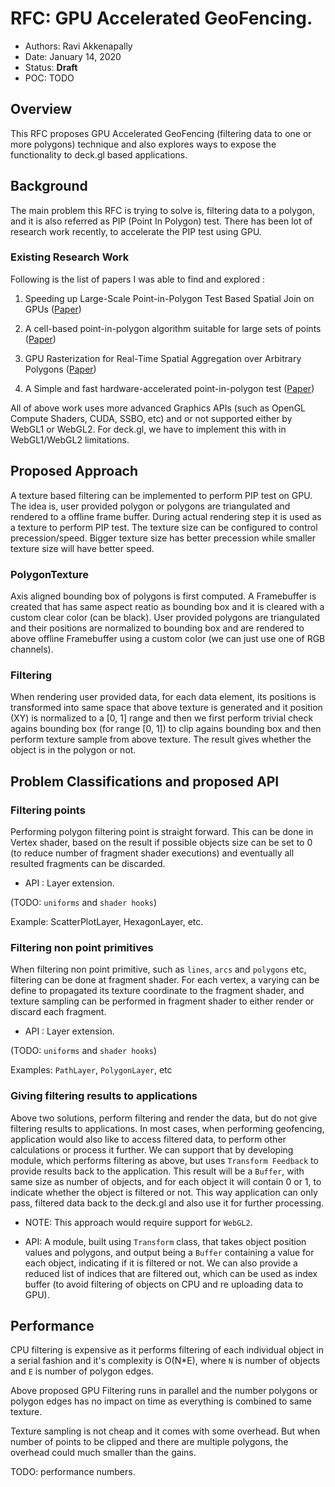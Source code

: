 # RFC: GPU Accelerated GeoFencing.

* Authors: Ravi Akkenapally
* Date: January 14, 2020
* Status: **Draft**
* POC: TODO

## Overview

This RFC proposes GPU Accelerated GeoFencing (filtering data to one or more polygons) technique and also explores ways to expose the functionality to deck.gl based applications.


## Background

The main problem this RFC is trying to solve is, filtering data to a polygon, and it is also referred as PIP (Point In Polygon) test. There has been lot of research work recently, to accelerate the PIP test using GPU.

### Existing Research Work

Following is the list of papers I was able to find and explored :

1. Speeding up Large-Scale Point-in-Polygon Test Based Spatial Join on GPUs ([Paper](http://www-cs.ccny.cuny.edu/~jzhang/papers/bigspaital_cr.pdf))

2. A cell-based point-in-polygon algorithm suitable for large sets of points ([Paper](https://www.sciencedirect.com/science/article/pii/S0098300401000371?via%3Dihub))

3. GPU Rasterization for Real-Time Spatial Aggregation over Arbitrary Polygons ([Paper](http://www.vldb.org/pvldb/vol11/p352-zacharatou.pdf))

4. A Simple and fast hardware-accelerated point-in-polygon test ([Paper](https://pdfs.semanticscholar.org/04a4/7b99d57cdf81bbd58a8dc21c2d15ac528855.pdf))

All of above work uses more advanced Graphics APIs (such as OpenGL Compute Shaders, CUDA, SSBO, etc) and or not supported either by WebGL1 or WebGL2. For deck.gl, we have to implement this with in WebGL1/WebGL2 limitations.

## Proposed Approach

A texture based filtering can be implemented to perform PIP test on GPU. The idea is, user provided polygon or polygons are triangulated and rendered to a offline frame buffer. During actual rendering step it is used as a texture to perform PIP test. The texture size can be configured to control precession/speed. Bigger texture size has better precession while smaller texture size will have better speed.

### PolygonTexture

Axis aligned bounding box of polygons is first computed. A Framebuffer is created that has same aspect reatio as bounding box and it is cleared with a custom clear color (can be black). User provided polygons are triangulated and their positions are normalized to bounding box and are rendered to above offline Framebuffer using a custom color (we can just use one of RGB channels).

### Filtering

When rendering user provided data, for each data element, its positions is transformed into same space that above texture is generated and it position (XY) is normalized to a [0, 1] range and then we first perform trivial check agains bounding box (for range [0, 1]) to clip agains bounding box and then perform texture sample from above texture. The result gives whether the object is in the polygon or not.

## Problem Classifications and proposed API

### Filtering points

Performing polygon filtering point is straight forward. This can be done in Vertex shader, based on the result if possible objects size can be set to 0 (to reduce number of fragment shader executions) and eventually all resulted fragments can be discarded.

* API : Layer extension.

(TODO: `uniforms` and `shader hooks`)

Example: ScatterPlotLayer, HexagonLayer, etc.

### Filtering non point primitives

When filtering non point primitive, such as `lines`, `arcs` and `polygons` etc, filtering can be done at fragment shader. For each vertex, a varying can be define to propagated its texture coordinate to the fragment shader, and texture sampling can be performed in fragment shader to either render or discard each fragment.

* API : Layer extension.

(TODO: `uniforms` and `shader hooks`)

Examples: `PathLayer`, `PolygonLayer`, etc

### Giving filtering results to applications

Above two solutions, perform filtering and render the data, but do not give filtering results to applications. In most cases, when performing geofencing, application would also like to access filtered data, to perform other calculations or process it further. We can support that by developing module, which performs filtering as above, but uses `Transform Feedback` to provide results back to the application. This result will be a `Buffer`, with same size as number of objects, and for each object it will contain 0 or 1, to indicate whether the object is filtered or not. This way application can only pass, filtered data back to the deck.gl and also use it for further processing.

* NOTE: This approach would require support for `WebGL2`.

* API: A module, built using `Transform` class, that takes object position values and polygons, and output being a `Buffer` containing a value for each object, indicating if it is filtered or not. We can also provide a reduced list of indices that are filtered out, which can be used as index buffer (to avoid filtering of objects on CPU and re uploading data to GPU).

## Performance

CPU filtering is expensive as it performs filtering of each individual object in a serial fashion and it's complexity is O(N*E), where `N` is number of objects and `E` is number of polygon edges.

Above proposed GPU Filtering runs in parallel and the number polygons or polygon edges has no impact on time as everything is combined to same texture.

Texture sampling is not cheap and it comes with some overhead. But when number of points to be clipped and there are multiple polygons, the overhead could much smaller than the gains.

TODO: performance numbers.
